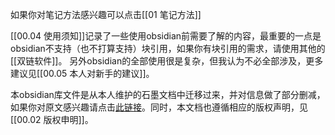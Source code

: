 如果你对笔记方法感兴趣可以点击[[01 笔记方法]]

[[00.04 使用须知]]记录了一些使用obsidian前需要了解的内容，最重要的一点是obsidian不支持（也不打算支持）块引用，如果你有块引用的需求，请使用其他的[[双链软件]]。
另外obsidian的全部使用很是复杂，但我认为不必全部涉及，更多建议见[[00.05 本人对新手的建议]]。




本obsidian库文件是从本人维护的石墨文档中迁移过来，并对信息做了部分删减，如果你对原文感兴趣请点击[此链接](https://shimo.im/docs/YCVvh9jrw6qGR38D)。同时，本文档也遵循相应的版权声明，见[[00.02 版权申明]]。
